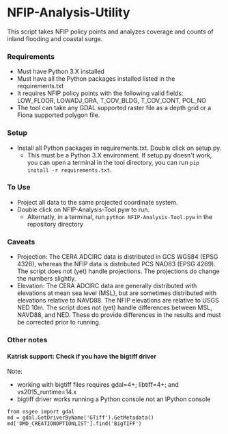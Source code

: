 # NFIP-Analysis-Utility

This script takes NFIP policy points and analyzes coverage and counts of inland flooding and coastal surge.

<h3>Requirements</h3>

- Must have Python 3.X installed
- Must have all the Python packages installed listed in the requirements.txt
- It requires NFIP policy points with the following valid fields: LOW_FLOOR, LOWADJ_GRA, T_COV_BLDG, T_COV_CONT, POL_NO
- The tool can take any GDAL supported raster file as a depth grid or a Fiona supported polygon file.

<h3>Setup</h3>

- Install all Python packages in requirements.txt. Double click on setup.py.
  - This must be a Python 3.X environment. If setup.py doesn't work, you can open a terminal in the tool directory, you can run `pip install -r requirements.txt`.

<h3>To Use</h3>

- Project all data to the same projected coordinate system.
- Double click on NFIP-Analysis-Tool.pyw to run.
  - Alternatly, in a terminal, run `python NFIP-Analysis-Tool.pyw` in the repository directory

<h3>Caveats</h3>

- Projection: The CERA ADCIRC data is distributed in GCS WGS84 (EPSG 4326), whereas the NFIP data is distributed PCS NAD83 (EPSG 4269). The script does not (yet) handle projections. The projections do change the numbers slightly.
- Elevation: The CERA ADCIRC data are generally distributed with elevations at mean sea level (MSL), but are sometimes distributed with elevations relative to NAVD88. The NFIP elevations are relative to USGS NED 10m. The script does not (yet) handle differences between MSL, NAVD88, and NED. These do provide differences in the results and must be corrected prior to running.

<h3>Other notes</h3>
<h4>Katrisk support: Check if you have the bigtiff driver</h4>
Note:

- working with bigtiff files requires gdal=4+; libtiff=4+; and vs2015_runtime=14.x
- bigtiff driver works running a Python console not an IPython console

```
from osgeo import gdal
md = gdal.GetDriverByName('GTiff').GetMetadata()
md['DMD_CREATIONOPTIONLIST'].find('BigTIFF')
```
